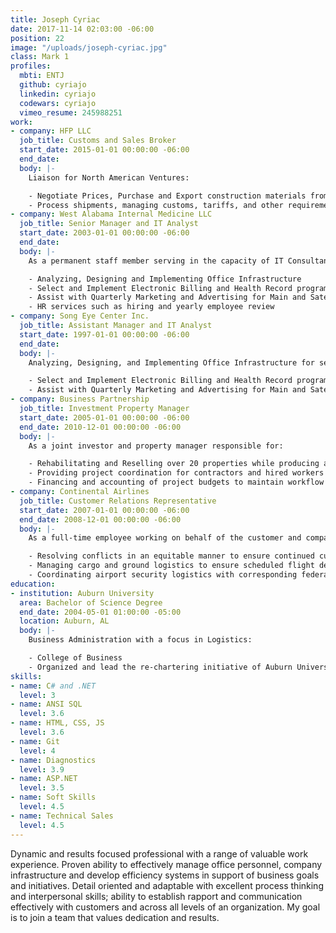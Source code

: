 ```yaml
---
title: Joseph Cyriac
date: 2017-11-14 02:03:00 -06:00
position: 22
image: "/uploads/joseph-cyriac.jpg"
class: Mark 1
profiles:
  mbti: ENTJ
  github: cyriajo
  linkedin: cyriajo
  codewars: cyriajo
  vimeo_resume: 245988251
work:
- company: HFP LLC
  job_title: Customs and Sales Broker
  start_date: 2015-01-01 00:00:00 -06:00
  end_date: 
  body: |-
    Liaison for North American Ventures:

    - Negotiate Prices, Purchase and Export construction materials from companies such as Georgia Pacific
    - Process shipments, managing customs, tariffs, and other requirements
- company: West Alabama Internal Medicine LLC
  job_title: Senior Manager and IT Analyst
  start_date: 2003-01-01 00:00:00 -06:00
  end_date: 
  body: |-
    As a permanent staff member serving in the capacity of IT Consultant and Senior Office Manager responsible for:

    - Analyzing, Designing and Implementing Office Infrastructure
    - Select and Implement Electronic Billing and Health Record program Practice Partner
    - Assist with Quarterly Marketing and Advertising for Main and Satellite locations
    - HR services such as hiring and yearly employee review
- company: Song Eye Center Inc.
  job_title: Assistant Manager and IT Analyst
  start_date: 1997-01-01 00:00:00 -06:00
  end_date: 
  body: |-
    Analyzing, Designing, and Implementing Office Infrastructure for several locations:

    - Select and Implement Electronic Billing and Health Record program Practice Partner
    - Assist with Quarterly Marketing and Advertising for Main and Satellite locations
- company: Business Partnership
  job_title: Investment Property Manager
  start_date: 2005-01-01 00:00:00 -06:00
  end_date: 2010-12-01 00:00:00 -06:00
  body: |-
    As a joint investor and property manager responsible for:

    - Rehabilitating and Reselling over 20 properties while producing an average profit margin of 25% on investments
    - Providing project coordination for contractors and hired workers to ensure construction and sale deadlines
    - Financing and accounting of project budgets to maintain workflow and to ensure profitability
- company: Continental Airlines
  job_title: Customer Relations Representative
  start_date: 2007-01-01 00:00:00 -06:00
  end_date: 2008-12-01 00:00:00 -06:00
  body: |-
    As a full-time employee working on behalf of the customer and company responsible for:

    - Resolving conflicts in an equitable manner to ensure continued customer loyalty
    - Managing cargo and ground logistics to ensure scheduled flight departure
    - Coordinating airport security logistics with corresponding federal agencies
education:
- institution: Auburn University
  area: Bachelor of Science Degree
  end_date: 2004-05-01 01:00:00 -05:00
  location: Auburn, AL
  body: |-
    Business Administration with a focus in Logistics:

    - College of Business
    - Organized and lead the re-chartering initiative of Auburn University's chapter of the Phi Kappa Psi Fraternity
skills:
- name: C# and .NET
  level: 3
- name: ANSI SQL
  level: 3.6
- name: HTML, CSS, JS
  level: 3.6
- name: Git
  level: 4
- name: Diagnostics
  level: 3.9
- name: ASP.NET
  level: 3.5
- name: Soft Skills
  level: 4.5
- name: Technical Sales
  level: 4.5
---
```


Dynamic and results focused professional with a range of valuable work experience. Proven ability to effectively manage office personnel, company infrastructure and develop efficiency systems in support of business goals and initiatives. Detail oriented and adaptable with excellent process thinking and interpersonal skills; ability to establish rapport and communication effectively with customers and across all levels of an organization. My goal is to join a team that values dedication and results.